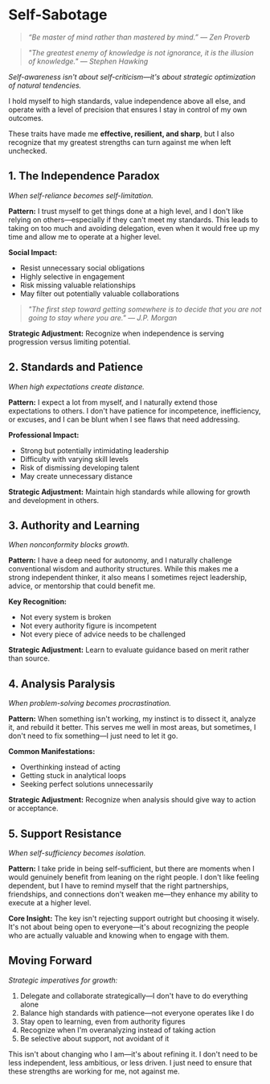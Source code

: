 # Self-Sabotage

> *“Be master of mind rather than mastered by mind.” — Zen Proverb*

> *"The greatest enemy of knowledge is not ignorance, it is the illusion of knowledge." — Stephen Hawking*

*Self-awareness isn't about self-criticism—it's about strategic optimization of natural tendencies.*

I hold myself to high standards, value independence above all else, and operate with a level of precision that ensures I stay in control of my own outcomes.

These traits have made me **effective, resilient, and sharp**, but I also recognize that my greatest strengths can turn against me when left unchecked.

## 1. The Independence Paradox

*When self-reliance becomes self-limitation.*

**Pattern:**
I trust myself to get things done at a high level, and I don't like relying on others—especially if they can't meet my standards. This leads to taking on too much and avoiding delegation, even when it would free up my time and allow me to operate at a higher level.

**Social Impact:**
- Resist unnecessary social obligations
- Highly selective in engagement
- Risk missing valuable relationships
- May filter out potentially valuable collaborations

> *"The first step toward getting somewhere is to decide that you are not going to stay where you are." — J.P. Morgan*

**Strategic Adjustment:**
Recognize when independence is serving progression versus limiting potential.

## 2. Standards and Patience

*When high expectations create distance.*

**Pattern:**
I expect a lot from myself, and I naturally extend those expectations to others. I don't have patience for incompetence, inefficiency, or excuses, and I can be blunt when I see flaws that need addressing.

**Professional Impact:**
- Strong but potentially intimidating leadership
- Difficulty with varying skill levels
- Risk of dismissing developing talent
- May create unnecessary distance

**Strategic Adjustment:**
Maintain high standards while allowing for growth and development in others.

## 3. Authority and Learning

*When nonconformity blocks growth.*

**Pattern:**
I have a deep need for autonomy, and I naturally challenge conventional wisdom and authority structures. While this makes me a strong independent thinker, it also means I sometimes reject leadership, advice, or mentorship that could benefit me.

**Key Recognition:**
- Not every system is broken
- Not every authority figure is incompetent
- Not every piece of advice needs to be challenged

**Strategic Adjustment:**
Learn to evaluate guidance based on merit rather than source.

## 4. Analysis Paralysis

*When problem-solving becomes procrastination.*

**Pattern:**
When something isn't working, my instinct is to dissect it, analyze it, and rebuild it better. This serves me well in most areas, but sometimes, I don't need to fix something—I just need to let it go.

**Common Manifestations:**
- Overthinking instead of acting
- Getting stuck in analytical loops
- Seeking perfect solutions unnecessarily

**Strategic Adjustment:**
Recognize when analysis should give way to action or acceptance.

## 5. Support Resistance

*When self-sufficiency becomes isolation.*

**Pattern:**
I take pride in being self-sufficient, but there are moments when I would genuinely benefit from leaning on the right people. I don't like feeling dependent, but I have to remind myself that the right partnerships, friendships, and connections don't weaken me—they enhance my ability to execute at a higher level.

**Core Insight:**
The key isn't rejecting support outright but choosing it wisely. It's not about being open to everyone—it's about recognizing the people who are actually valuable and knowing when to engage with them.

## Moving Forward

*Strategic imperatives for growth:*

1. Delegate and collaborate strategically—I don't have to do everything alone
2. Balance high standards with patience—not everyone operates like I do
3. Stay open to learning, even from authority figures
4. Recognize when I'm overanalyzing instead of taking action
5. Be selective about support, not avoidant of it

This isn't about changing who I am—it's about refining it. I don't need to be less independent, less ambitious, or less driven. I just need to ensure that these strengths are working for me, not against me.